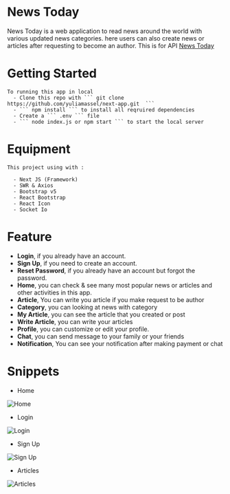 # News Today

News Today is a web application to read news around the world with various updated news categories. here users can also create news or articles after requesting to become an author. This is for API [News Today](https://github.com/yuliamassel/news_api) 

# Getting Started
    To running this app in local
      - Clone this repo with ``` git clone https://github.com/yuliamassel/next-app.git  ```
      - ``` npm install ``` to install all reqruired dependencies
      - Create a ``` .env ``` file 
      - ``` node index.js or npm start ``` to start the local server

  

# Equipment
    This project using with :

      - Next JS (Framework)
      - SWR & Axios
      - Bootstrap v5
      - React Bootstrap
      - React Icon
      - Socket Io

# Feature
- **Login**, if you already have an account.
- **Sign Up**, if you need to create an account.
- **Reset Password**, if you already have an account but forgot the password.
- **Home**, you can check & see many most popular news or articles and other activities in this app.
- **Article**, You can write you article if you make request to be author
- **Category**, you can looking at news with category 
- **My Article**, you can see the article that you created or post
- **Write Article**, you can write your articles
- **Profile**, you can customize or edit your profile.
- **Chat**, you can send message to your family or your friends
- **Notification**,  You can see your notification after making payment or chat

# Snippets

- Home

![Home](http://localhost:3000/home_news-app.png)
  
- Login

![Login](http://localhost:3000/login_news-app.png)

- Sign Up

![Sign Up](http://localhost:3000/signup_news-app.png)

- Articles  

![Articles](http://localhost:3000/article_news-app.png)
